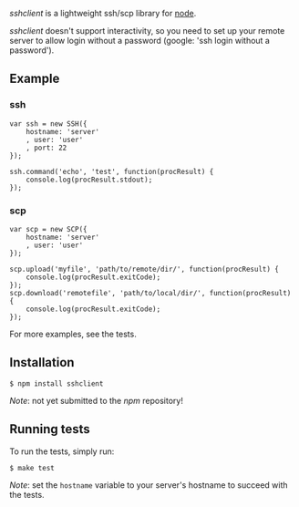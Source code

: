 _sshclient_ is a lightweight ssh/scp library for [node](http://nodejs.org).

_sshclient_ doesn't support interactivity, so you need to set up your remote server to allow login without a password
(google: 'ssh login without a password').

## Example

### ssh

	var ssh = new SSH({
		hostname: 'server'
		, user: 'user'
		, port: 22
	});

	ssh.command('echo', 'test', function(procResult) {
		console.log(procResult.stdout);
	});
	
### scp

	var scp = new SCP({
		hostname: 'server'
		, user: 'user'
	});
	
	scp.upload('myfile', 'path/to/remote/dir/', function(procResult) {
		console.log(procResult.exitCode);
	});
	scp.download('remotefile', 'path/to/local/dir/', function(procResult) {
		console.log(procResult.exitCode);
	});

For more examples, see the tests.

## Installation

	$ npm install sshclient

_Note_: not yet submitted to the _npm_ repository!

## Running tests

To run the tests, simply run:

	$ make test

_Note_: set the `hostname` variable to your server's hostname to succeed with the tests.